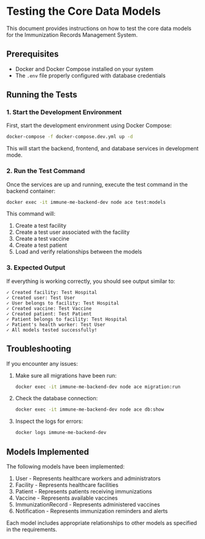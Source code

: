 # Testing the Core Data Models

This document provides instructions on how to test the core data models for the Immunization Records Management System.

## Prerequisites

- Docker and Docker Compose installed on your system
- The `.env` file properly configured with database credentials

## Running the Tests

### 1. Start the Development Environment

First, start the development environment using Docker Compose:

```bash
docker-compose -f docker-compose.dev.yml up -d
```

This will start the backend, frontend, and database services in development mode.

### 2. Run the Test Command

Once the services are up and running, execute the test command in the backend container:

```bash
docker exec -it immune-me-backend-dev node ace test:models
```

This command will:
1. Create a test facility
2. Create a test user associated with the facility
3. Create a test vaccine
4. Create a test patient
5. Load and verify relationships between the models

### 3. Expected Output

If everything is working correctly, you should see output similar to:

```
✓ Created facility: Test Hospital
✓ Created user: Test User
✓ User belongs to facility: Test Hospital
✓ Created vaccine: Test Vaccine
✓ Created patient: Test Patient
✓ Patient belongs to facility: Test Hospital
✓ Patient's health worker: Test User
✓ All models tested successfully!
```

## Troubleshooting

If you encounter any issues:

1. Make sure all migrations have been run:
   ```bash
   docker exec -it immune-me-backend-dev node ace migration:run
   ```

2. Check the database connection:
   ```bash
   docker exec -it immune-me-backend-dev node ace db:show
   ```

3. Inspect the logs for errors:
   ```bash
   docker logs immune-me-backend-dev
   ```

## Models Implemented

The following models have been implemented:

1. User - Represents healthcare workers and administrators
2. Facility - Represents healthcare facilities
3. Patient - Represents patients receiving immunizations
4. Vaccine - Represents available vaccines
5. ImmunizationRecord - Represents administered vaccines
6. Notification - Represents immunization reminders and alerts

Each model includes appropriate relationships to other models as specified in the requirements.